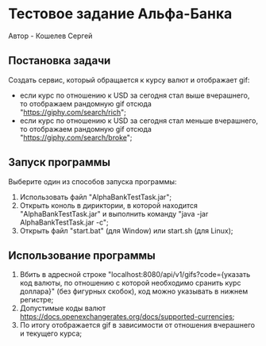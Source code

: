 # Тестовое задание Альфа-Банка
Автор - Кошелев Сергей

## Постановка задачи
Создать сервис, который обращается к курсу валют и отображает gif:
- если курс по отношению к USD за сегодня стал выше вчерашнего, то 
отображаем рандомную gif отсюда "https://giphy.com/search/rich";
- если курс по отношению к USD за сегодня стал меньше вчерашнего,
то отображаем рандомную gif отсюда "https://giphy.com/search/broke";

## Запуск программы
Выберите один из способов запуска программы:
1) Использовать файл "AlphaBankTestTask.jar";
2) Открыть коноль в дириктории, в которой находится "AlphaBankTestTask.jar" и выполнить команду "java -jar AlphaBankTestTask.jar -c";
3) Открыть файл "start.bat" (для Window) или start.sh (для Linux);

## Использование программы
1) Вбить в адресной строке "localhost:8080/api/v1/gifs?code={указать код валюты, по отношению с которой необходимо сранить курс доллара}"
(без фигурных скобок), код можно указывать в нижнем регистре;
2) Допустимые коды валют https://docs.openexchangerates.org/docs/supported-currencies;
3) По итогу отображается gif в зависимости от отношения вчерашнего и текущего курса;
